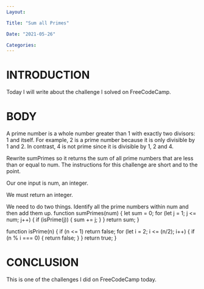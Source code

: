 ```yaml
---
Layout:

Title: "Sum all Primes"

Date: "2021-05-26"

Categories:
---
```

# INTRODUCTION
Today I will write about the challenge I solved on FreeCodeCamp.


# BODY 
A prime number is a whole number greater than 1 with exactly two divisors: 1 and itself. For example, 2 is a prime number because it is only divisible by 1 and 2. In contrast, 4 is not prime since it is divisible by 1, 2 and 4.

Rewrite sumPrimes so it returns the sum of all prime numbers that are less than or equal to num.
The instructions for this challenge are short and to the point.

Our one input is num, an integer.

We must return an integer.

We need to do two things. Identify all the prime numbers within num and then add them up.
function sumPrimes(num) {
  let sum = 0;
  for (let j = 1; j <= num; j++) {
    if (isPrime(j)) {
      sum += j;
    }
  }
  return sum;
}

function isPrime(n) {
  if (n <= 1) return false;
  for (let i = 2; i <= (n/2); i++) {
    if (n % i === 0) {
      return false;
    }
  }
  return true;
}
# CONCLUSION
This is one of the challenges I did on FreeCodeCamp today.